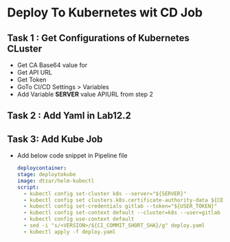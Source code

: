 # Deploy To Kubernetes wit CD Job

## Task 1 : Get Configurations of Kubernetes CLuster

- Get CA Base64 value for
- Get API URL
- Get Token
- GoTo CI/CD Settings > Variables
- Add Variable **SERVER** value APIURL from step 2

## Task 2 : Add Yaml in Lab12.2

## Task 3: Add Kube Job

- Add below code snippet in Pipeline file
  ```yaml
  deploycontainer:
  stage: deploytokube
  image: dtzar/helm-kubectl
  script:
    - kubectl config set-cluster k8s --server="${SERVER}"
    - kubectl config set clusters.k8s.certificate-authority-data ${CERTIFICATE_AUTHORITY_DATA}
    - kubectl config set-credentials gitlab --token="${USER_TOKEN}"
    - kubectl config set-context default --cluster=k8s --user=gitlab
    - kubectl config use-context default
    - sed -i "s/<VERSION>/${CI_COMMIT_SHORT_SHA}/g" deploy.yaml
    - kubectl apply -f deploy.yaml
  ```